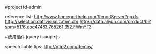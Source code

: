 #project td-admin

reference list:
http://www.finereporthelp.com/ReportServer?op=fs
http://selection.datavisualization.ch/
https://data.aliyun.com/product/bi?spm=5176.doc47483.765261.352.FWmYT3


#使用插件
jquery isotope.js

speech buble tips: http://qtip2.com/demos/